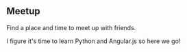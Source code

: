 ## Meetup
Find a place and time to meet up with friends.

I figure it's time to learn Python and Angular.js so here we go!